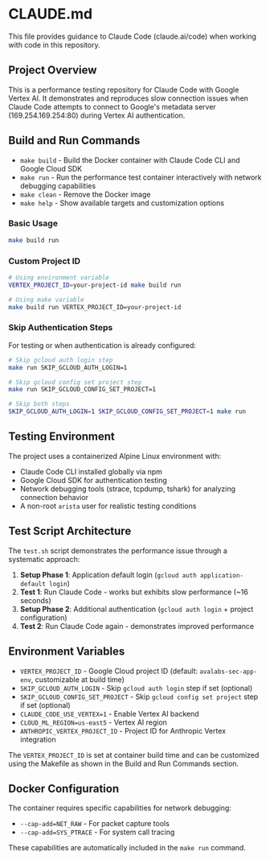 # CLAUDE.md

This file provides guidance to Claude Code (claude.ai/code) when working with code in this repository.

## Project Overview

This is a performance testing repository for Claude Code with Google Vertex AI. It demonstrates and reproduces slow connection issues when Claude Code attempts to connect to Google's metadata server (169.254.169.254:80) during Vertex AI authentication.

## Build and Run Commands

- `make build` - Build the Docker container with Claude Code CLI and Google Cloud SDK
- `make run` - Run the performance test container interactively with network debugging capabilities
- `make clean` - Remove the Docker image
- `make help` - Show available targets and customization options

### Basic Usage
```bash
make build run
```

### Custom Project ID
```bash
# Using environment variable
VERTEX_PROJECT_ID=your-project-id make build run

# Using make variable
make build run VERTEX_PROJECT_ID=your-project-id
```

### Skip Authentication Steps
For testing or when authentication is already configured:
```bash
# Skip gcloud auth login step
make run SKIP_GCLOUD_AUTH_LOGIN=1

# Skip gcloud config set project step
make run SKIP_GCLOUD_CONFIG_SET_PROJECT=1

# Skip both steps
SKIP_GCLOUD_AUTH_LOGIN=1 SKIP_GCLOUD_CONFIG_SET_PROJECT=1 make run
```

## Testing Environment

The project uses a containerized Alpine Linux environment with:
- Claude Code CLI installed globally via npm
- Google Cloud SDK for authentication testing
- Network debugging tools (strace, tcpdump, tshark) for analyzing connection behavior
- A non-root `arista` user for realistic testing conditions

## Test Script Architecture

The `test.sh` script demonstrates the performance issue through a systematic approach:

1. **Setup Phase 1**: Application default login (`gcloud auth application-default login`)
2. **Test 1**: Run Claude Code - works but exhibits slow performance (~16 seconds)
3. **Setup Phase 2**: Additional authentication (`gcloud auth login` + project configuration)
4. **Test 2**: Run Claude Code again - demonstrates improved performance

## Environment Variables

- `VERTEX_PROJECT_ID` - Google Cloud project ID (default: `avalabs-sec-app-env`, customizable at build time)
- `SKIP_GCLOUD_AUTH_LOGIN` - Skip `gcloud auth login` step if set (optional)
- `SKIP_GCLOUD_CONFIG_SET_PROJECT` - Skip `gcloud config set project` step if set (optional)
- `CLAUDE_CODE_USE_VERTEX=1` - Enable Vertex AI backend
- `CLOUD_ML_REGION=us-east5` - Vertex AI region
- `ANTHROPIC_VERTEX_PROJECT_ID` - Project ID for Anthropic Vertex integration

The `VERTEX_PROJECT_ID` is set at container build time and can be customized using the Makefile as shown in the Build and Run Commands section.

## Docker Configuration

The container requires specific capabilities for network debugging:
- `--cap-add=NET_RAW` - For packet capture tools
- `--cap-add=SYS_PTRACE` - For system call tracing

These capabilities are automatically included in the `make run` command.